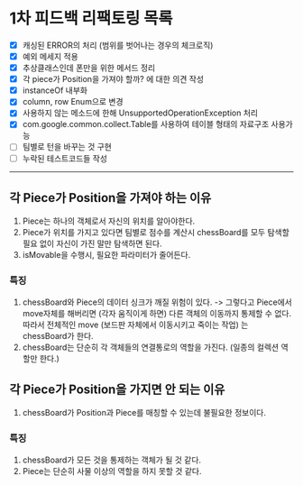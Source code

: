 # 1차 피드백 리팩토링 목록

- [x] 캐싱된 ERROR의 처리 (범위를 벗어나는 경우의 체크로직)
- [x] 예외 메세지 적용
- [x] 추상클래스인데 폰만을 위한 메서드 정리
- [x] 각 piece가 Position을 가져야 할까? 에 대한 의견 작성
- [x] instanceOf 내부화
- [x] column, row Enum으로 변경
- [x] 사용하지 않는 메소드에 한해 UnsupportedOperationException 처리
- [x] com.google.common.collect.Table를 사용하여 테이블 형태의 자료구조 사용가능
- [ ] 팀별로 턴을 바꾸는 것 구현
- [ ] 누락된 테스트코드들 작성
---
## 각 Piece가 Position을 가져야 하는 이유
1. Piece는 하나의 객체로서 자신의 위치를 알아야한다. 
2. Piece가 위치를 가지고 있다면 팀별로 점수를 계산시 chessBoard를 모두 탐색할 필요 없이 자신이 가진 말만 탐색하면 된다.
3. isMovable을 수행시, 필요한 파라미터가 줄어든다.

### 특징
1. chessBoard와 Piece의 데이터 싱크가 깨질 위험이 있다. 
  -> 그렇다고 Piece에서 move자체를 해버리면 (각자 움직이게 하면) 다른 객체의 이동까지 통제할 수 없다. 따라서 전체적인 move (보드판 자체에서 이동시키고 죽이는 작업) 는 chessBoard가 한다.
2. chessBoard는 단순히 각 객체들의 연결통로의 역할을 가진다. (일종의 컬렉션 역할만 한다.)

## 각 Piece가 Position을 가지면 안 되는 이유
1. chessBoard가 Position과 Piece를 매칭할 수 있는데 불필요한 정보이다.

### 특징
1. chessBoard가 모든 것을 통제하는 객체가 될 것 같다.
2. Piece는 단순히 사물 이상의 역할을 하지 못할 것 같다.
